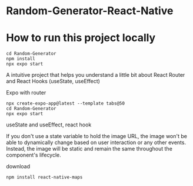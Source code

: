 # Random-Generator-React-Native

# How to run this project locally
```
cd Random-Generator
npm install
npx expo start
```



A intuitive project that helps you understand a little bit about React Router and React Hooks (useState, useEffect)

Expo with router
```
npx create-expo-app@latest --template tabs@50
cd Random-Generator
npx expo start
```

useState and useEffect, react hook

If you don't use a state variable to hold the image URL, the image won't be able to dynamically change based on user interaction or any other events. Instead, the image will be static and remain the same throughout the component's lifecycle.



download 
```
npm install react-native-maps
```